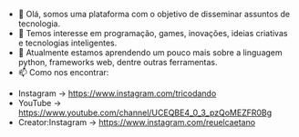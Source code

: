 - 👋 Olá, somos uma plataforma com o objetivo de disseminar assuntos de tecnologia.
- 👀 Temos interesse em programação, games, inovações, ideias criativas e tecnologias inteligentes.
- 🌱 Atualmente estamos aprendendo um pouco mais sobre a linguagem python, frameworks web, dentre outras ferramentas.
- 📫 Como nos encontrar:
<!-- - Site -> https://www.tricodando.com -->
- Instagram -> https://www.instagram.com/tricodando
- YouTube -> https://www.youtube.com/channel/UCEQBE4_0_3_pzQoMEZFR0Bg
- Creator:Instagram -> https://www.instagram.com/reuelcaetano

<!---
tricodando/tricodando is a ✨ special ✨ repository because its `README.md` (this file) appears on your GitHub profile.
You can click the Preview link to take a look at your changes.
--->
